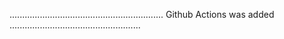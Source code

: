 .............................................................                    Github Actions was added            ....................................................
